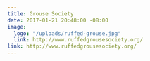 ```yaml
---
title: Grouse Society
date: 2017-01-21 20:48:00 -08:00
image:
  logo: "/uploads/ruffed-grouse.jpg"
  link: http://www.ruffedgrousesociety.org/
link: http://www.ruffedgrousesociety.org/
---
```


